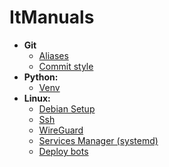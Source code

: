 # ItManuals
- **Git**
  - [Aliases](git/aliases.md)
  - [Commit style](git/commits.md)
- **Python:**
  - [Venv](python/venv.md)
- **Linux:**
  - [Debian Setup](linux/debian/setup.md)
  - [Ssh](linux/debian/ssh.md)
  - [WireGuard](linux/wireguard.md)
  - [Services Manager (systemd)](linux/systemd.md)
  - [Deploy bots](linux/deploy_tg_bot.md)